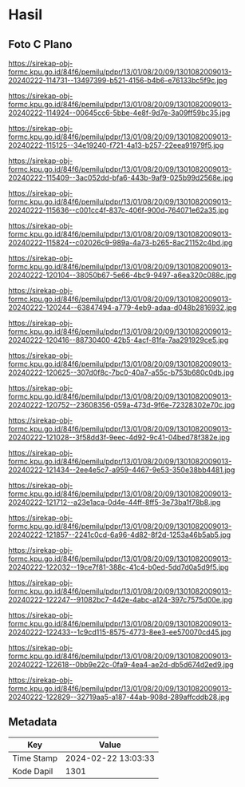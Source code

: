 # Hasil

## Foto C Plano

https://sirekap-obj-formc.kpu.go.id/84f6/pemilu/pdpr/13/01/08/20/09/1301082009013-20240222-114731--13497399-b521-4156-b4b6-e76133bc5f9c.jpg

https://sirekap-obj-formc.kpu.go.id/84f6/pemilu/pdpr/13/01/08/20/09/1301082009013-20240222-114924--00645cc6-5bbe-4e8f-9d7e-3a09ff59bc35.jpg

https://sirekap-obj-formc.kpu.go.id/84f6/pemilu/pdpr/13/01/08/20/09/1301082009013-20240222-115125--34e19240-f721-4a13-b257-22eea91979f5.jpg

https://sirekap-obj-formc.kpu.go.id/84f6/pemilu/pdpr/13/01/08/20/09/1301082009013-20240222-115409--3ac052dd-bfa6-443b-9af9-025b99d2568e.jpg

https://sirekap-obj-formc.kpu.go.id/84f6/pemilu/pdpr/13/01/08/20/09/1301082009013-20240222-115636--c001cc4f-837c-406f-900d-764071e62a35.jpg

https://sirekap-obj-formc.kpu.go.id/84f6/pemilu/pdpr/13/01/08/20/09/1301082009013-20240222-115824--c02026c9-989a-4a73-b265-8ac21152c4bd.jpg

https://sirekap-obj-formc.kpu.go.id/84f6/pemilu/pdpr/13/01/08/20/09/1301082009013-20240222-120104--38050b67-5e66-4bc9-9497-a6ea320c088c.jpg

https://sirekap-obj-formc.kpu.go.id/84f6/pemilu/pdpr/13/01/08/20/09/1301082009013-20240222-120244--63847494-a779-4eb9-adaa-d048b2816932.jpg

https://sirekap-obj-formc.kpu.go.id/84f6/pemilu/pdpr/13/01/08/20/09/1301082009013-20240222-120416--88730400-42b5-4acf-81fa-7aa291929ce5.jpg

https://sirekap-obj-formc.kpu.go.id/84f6/pemilu/pdpr/13/01/08/20/09/1301082009013-20240222-120625--307d0f8c-7bc0-40a7-a55c-b753b680c0db.jpg

https://sirekap-obj-formc.kpu.go.id/84f6/pemilu/pdpr/13/01/08/20/09/1301082009013-20240222-120752--23608356-059a-473d-9f6e-72328302e70c.jpg

https://sirekap-obj-formc.kpu.go.id/84f6/pemilu/pdpr/13/01/08/20/09/1301082009013-20240222-121028--3f58dd3f-9eec-4d92-9c41-04bed78f382e.jpg

https://sirekap-obj-formc.kpu.go.id/84f6/pemilu/pdpr/13/01/08/20/09/1301082009013-20240222-121434--2ee4e5c7-a959-4467-9e53-350e38bb4481.jpg

https://sirekap-obj-formc.kpu.go.id/84f6/pemilu/pdpr/13/01/08/20/09/1301082009013-20240222-121712--a23e1aca-0d4e-44ff-8ff5-3e73ba1f78b8.jpg

https://sirekap-obj-formc.kpu.go.id/84f6/pemilu/pdpr/13/01/08/20/09/1301082009013-20240222-121857--2241c0cd-6a96-4d82-8f2d-1253a46b5ab5.jpg

https://sirekap-obj-formc.kpu.go.id/84f6/pemilu/pdpr/13/01/08/20/09/1301082009013-20240222-122032--19ce7f81-388c-41c4-b0ed-5dd7d0a5d9f5.jpg

https://sirekap-obj-formc.kpu.go.id/84f6/pemilu/pdpr/13/01/08/20/09/1301082009013-20240222-122247--91082bc7-442e-4abc-a124-397c7575d00e.jpg

https://sirekap-obj-formc.kpu.go.id/84f6/pemilu/pdpr/13/01/08/20/09/1301082009013-20240222-122433--1c9cd115-8575-4773-8ee3-ee570070cd45.jpg

https://sirekap-obj-formc.kpu.go.id/84f6/pemilu/pdpr/13/01/08/20/09/1301082009013-20240222-122618--0bb9e22c-0fa9-4ea4-ae2d-db5d674d2ed9.jpg

https://sirekap-obj-formc.kpu.go.id/84f6/pemilu/pdpr/13/01/08/20/09/1301082009013-20240222-122829--32719aa5-a187-44ab-908d-289affcddb28.jpg


## Metadata

| Key        | Value               |
| ---------- | ------------------- |
| Time Stamp | 2024-02-22 13:03:33 |
| Kode Dapil | 1301                |




